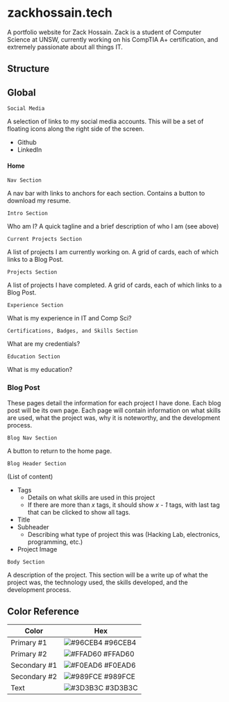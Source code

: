 
# zackhossain.tech

A portfolio website for Zack Hossain. Zack is a student of Computer Science at UNSW, currently working on his CompTIA A+ certification, and extremely passionate about all things IT.




## Structure

## Global

`Social Media`

A selection of links to my social media accounts. This will be a set of floating icons along the right side of the screen.

- Github
- LinkedIn

#### Home

`Nav Section`

A nav bar with links to anchors for each section. Contains a button to download my resume.

`Intro Section`

Who am I? A quick tagline and a brief description of who I am (see above)

`Current Projects Section`

A list of projects I am currently working on. A grid of cards, each of which links to a Blog Post.

`Projects Section`

A list of projects I have completed. A grid of cards, each of which links to a Blog Post.

`Experience Section`

What is my experience in IT and Comp Sci?

`Certifications, Badges, and Skills Section`

What are my credentials?

`Education Section`

What is my education?

### Blog Post

These pages detail the information for each project I have done. Each blog post will be its own page. Each page will contain information on what skills are used, what the project was, why it is noteworthy, and the development process.

`Blog Nav Section`

A button to return to the home page.

`Blog Header Section`

(List of content)

- Tags
  - Details on what skills are used in this project
  - If there are more than *x* tags, it should show *x - 1* tags, with last tag that can be clicked to show all tags.
- Title
- Subheader
  - Describing what type of project this was (Hacking Lab, electronics, programming, etc.)
- Project Image

`Body Section`

A description of the project. This section will be a write up of what the project was, the technology used, the skills developed, and the development process. 

## Color Reference

| Color             | Hex                                                                |
| ----------------- | ------------------------------------------------------------------ |
| Primary #1 | ![#96CEB4](https://via.placeholder.com/10/96CEB4?text=+) #96CEB4 |
| Primary #2 | ![#FFAD60](https://via.placeholder.com/10/FFAD60?text=+) #FFAD60 |
| Secondary #1 | ![#F0EAD6](https://via.placeholder.com/10/F0EAD6?text=+) #F0EAD6 |
| Secondary #2 | ![#989FCE](https://via.placeholder.com/10/989FCE?text=+) #989FCE |
| Text | ![#3D3B3C](https://via.placeholder.com/10/3D3B3C?text=+) #3D3B3C |

